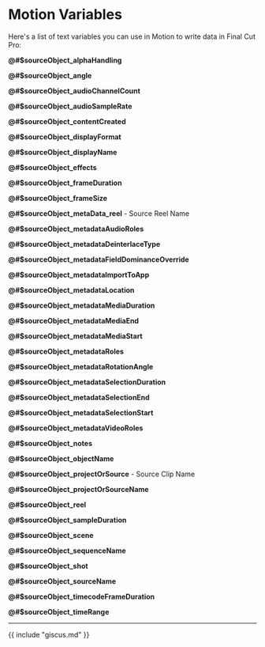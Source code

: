 # Motion Variables

Here's a list of text variables you can use in Motion to write data in Final Cut Pro:

**@#$sourceObject_alphaHandling**

**@#$sourceObject_angle**

**@#$sourceObject_audioChannelCount**

**@#$sourceObject_audioSampleRate**

**@#$sourceObject_contentCreated**

**@#$sourceObject_displayFormat**

**@#$sourceObject_displayName**

**@#$sourceObject_effects**

**@#$sourceObject_frameDuration**

**@#$sourceObject_frameSize**

**@#$sourceObject_metaData_reel** - Source Reel Name

**@#$sourceObject_metadataAudioRoles**

**@#$sourceObject_metadataDeinterlaceType**

**@#$sourceObject_metadataFieldDominanceOverride**

**@#$sourceObject_metadataImportToApp**

**@#$sourceObject_metadataLocation**

**@#$sourceObject_metadataMediaDuration**

**@#$sourceObject_metadataMediaEnd**

**@#$sourceObject_metadataMediaStart**

**@#$sourceObject_metadataRoles**

**@#$sourceObject_metadataRotationAngle**

**@#$sourceObject_metadataSelectionDuration**

**@#$sourceObject_metadataSelectionEnd**

**@#$sourceObject_metadataSelectionStart**

**@#$sourceObject_metadataVideoRoles**

**@#$sourceObject_notes**

**@#$sourceObject_objectName**

**@#$sourceObject_projectOrSource** - Source Clip Name

**@#$sourceObject_projectOrSourceName**

**@#$sourceObject_reel**

**@#$sourceObject_sampleDuration**

**@#$sourceObject_scene**

**@#$sourceObject_sequenceName**

**@#$sourceObject_shot**

**@#$sourceObject_sourceName**

**@#$sourceObject_timecodeFrameDuration**

**@#$sourceObject_timeRange**

---

{{ include "giscus.md" }}
